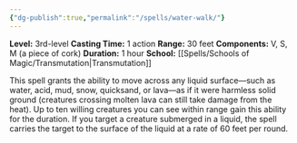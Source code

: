 ```yaml
---
{"dg-publish":true,"permalink":"/spells/water-walk/"}
---
```


**Level:** 3rd-level
**Casting Time:** 1 action
**Range:** 30 feet
**Components:** V, S, M (a piece of cork)
**Duration:** 1 hour
**School:** [[Spells/Schools of Magic/Transmutation\|Transmutation]]

This spell grants the ability to move across any liquid surface—such as water, acid, mud, snow, quicksand, or lava—as if it were harmless solid ground (creatures crossing molten lava can still take damage from the heat). Up to ten willing creatures you can see within range gain this ability for the duration.
If you target a creature submerged in a liquid, the spell carries the target to the surface of the liquid at a rate of 60 feet per round.